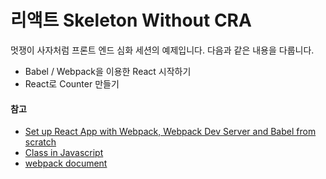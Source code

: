 # 리액트 Skeleton Without CRA

멋쟁이 사자처럼 프론트 엔드 심화 세션의 예제입니다. 다음과 같은 내용을 다룹니다.

-   Babel / Webpack을 이용한 React 시작하기
-   React로 Counter 만들기

#### 참고

-   [Set up React App with Webpack, Webpack Dev Server and Babel from scratch](https://medium.com/@imranhsayed/set-up-react-app-with-webpack-webpack-dev-server-and-babel-from-scratch-df398174446d)
-   [Class in Javascript](https://developer.mozilla.org/ko/docs/Web/JavaScript/Reference/Classes)
-   [webpack document](https://webpack.js.org/configuration/dev-server/#root)
